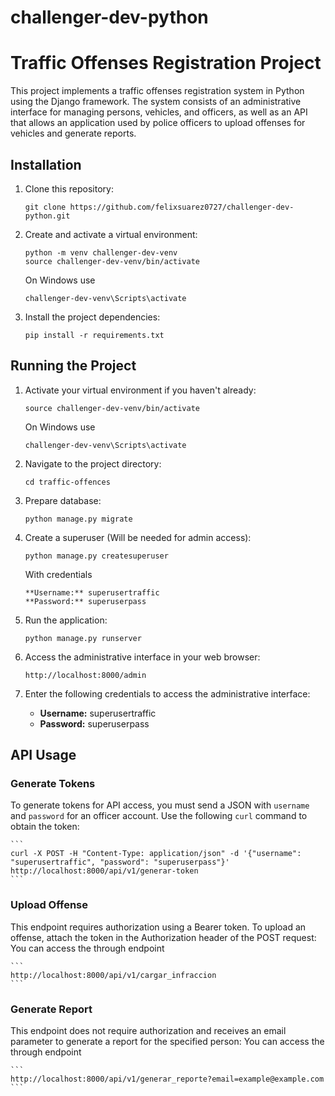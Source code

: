 # challenger-dev-python

# Traffic Offenses Registration Project

This project implements a traffic offenses registration system in Python using the Django framework. The system consists of an administrative interface for managing persons, vehicles, and officers, as well as an API that allows an application used by police officers to upload offenses for vehicles and generate reports.

## Installation

1. Clone this repository:

    ```
    git clone https://github.com/felixsuarez0727/challenger-dev-python.git
    ```

2. Create and activate a virtual environment:

    ```
    python -m venv challenger-dev-venv
    source challenger-dev-venv/bin/activate
    ```

    On Windows use

    ```
    challenger-dev-venv\Scripts\activate
    ```

3. Install the project dependencies:

    ```
    pip install -r requirements.txt
    ```

## Running the Project

1. Activate your virtual environment if you haven't already:

    ```
    source challenger-dev-venv/bin/activate
    ```
    
    On Windows use

    ```
    challenger-dev-venv\Scripts\activate
    ```

2. Navigate to the project directory:

    ```
    cd traffic-offences
    ```

3. Prepare database:

    ```
    python manage.py migrate
    ```

4. Create  a superuser (Will be needed for admin access):

    ```
    python manage.py createsuperuser
    ```

    With credentials

    ```
    **Username:** superusertraffic
    **Password:** superuserpass
    ```

5. Run the application:

    ```
    python manage.py runserver
    ```

6. Access the administrative interface in your web browser:

    ```
    http://localhost:8000/admin
    ```

7. Enter the following credentials to access the administrative interface:

    - **Username:** superusertraffic
    - **Password:** superuserpass

## API Usage

### Generate Tokens
To generate tokens for API access, you must send a JSON with `username` and `password` for an officer account. Use the following `curl` command to obtain the token:

    ```
    curl -X POST -H "Content-Type: application/json" -d '{"username": "superusertraffic", "password": "superuserpass"}' http://localhost:8000/api/v1/generar-token
    ```

### Upload Offense
This endpoint requires authorization using a Bearer token. To upload an offense, attach the token in the Authorization header of the POST request:
You can access the through endpoint

    ```
    http://localhost:8000/api/v1/cargar_infraccion
    ```

### Generate Report
This endpoint does not require authorization and receives an email parameter to generate a report for the specified person:
You can access the through endpoint

    ```
    http://localhost:8000/api/v1/generar_reporte?email=example@example.com
    ```
